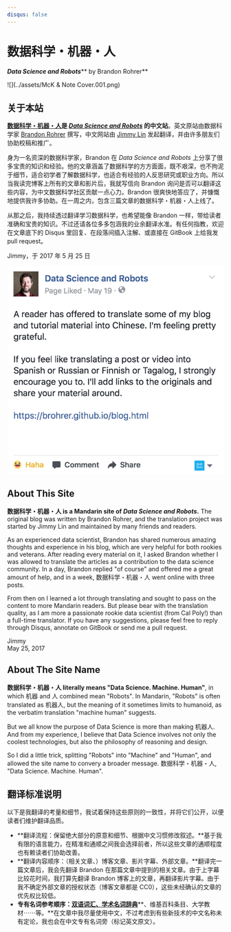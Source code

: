 ```yaml
---
disqus: false
---
```


# 数据科学・机器・人

_**Data Science and Robots**_** by Brandon Rohrer**

![](../assets/McK & Note Cover.001.png)

## 关于本站

[**数据科学・机器・人**](https://brohrer.mcknote.com/)**是 **[_**Data Science and Robots**_](https://brohrer.github.io/blog.html)** 的中文站**。英文原站由数据科学家 [Brandon Rohrer](https://www.linkedin.com/in/brohrer/) 撰写，中文网站由 [Jimmy Lin](https://www.linkedin.com/in/imjmln/) 发起翻译，并由许多朋友们协助校稿和推广。

身为一名资深的数据科学家，Brandon 在 _Data Science and Robots_ 上分享了很多宝贵的知识和经验。他的文章涵盖了数据科学的方方面面，既不艰深，也不拘泥于细节，适合初学者了解数据科学，也适合有经验的人反思研究或职业方向。所以当我读完博客上所有的文章和影片后，我就写信向 Brandon 询问是否可以翻译这些内容，为中文数据科学社区贡献一点心力。Brandon 很爽快地答应了，并慷慨地提供我许多协助。在一周之内，包含三篇文章的数据科学・机器・人上线了。

从那之后，我持续透过翻译学习数据科学，也希望能像 Brandon 一样，带给读者准确和宝贵的知识。不过还请各位多多包涵我的业余翻译水准。有任何指教，欢迎在文章底下的 Disqus 里回复、在段落间插入注解、或直接在 GitBook 上给我发 pull request。

Jimmy，于 2017 年 5 月 25 日

[![](../assets/Brandon.png)](https://www.facebook.com/DataScienceAndRobots/photos/a.289818584721644.1073741828.286053858431450/428807957489372/?type=3)

## About This Site

**数据科学・机器・人 is a Mandarin site of **_**Data Science and Robots**_**.** The original blog was written by Brandon Rohrer, and the translation project was started by Jimmy Lin and maintained by many friends and readers.

As an experienced data scientist, Brandon has shared numerous amazing thoughts and experience in his blog, which are very helpful for both rookies and veterans. After reading every material on it, I asked Brandon whether I was allowed to translate the articles as a contribution to the data science community. In a day, Brandon replied "of course" and offered me a great amount of help, and in a week, 数据科学・机器・人 went online with three posts.

From then on I learned a lot through translating and sought to pass on the content to more Mandarin readers. But please bear with the translation quality, as I am more a passionate rookie data scientist \(from Cal Poly!\) than a full-time translator. If you have any suggestions, please feel free to reply through Disqus, annotate on GitBook or send me a pull request.

Jimmy  
May 25, 2017

## About The Site Name

**数据科学・机器・人 literally means "Data Science. Machine. Human"**, in which 机器 and 人 combined mean "Robots". In Mandarin, "Robots" is often translated as 机器人, but the meaning of it sometimes limits to humanoid, as the verbatim translation "machine human" suggests.

But we all know the purpose of Data Science is more than making 机器人. And from my experience, I believe that Data Science involves not only the coolest technologies, but also the philosophy of reasoning and design.

So I did a little trick, splitting "Robots" into "Machine" and "Human", and allowed the site name to convery a broader message. 数据科学・机器・人, "Data Science. Machine. Human".

## 翻译标准说明

以下是我翻译的考量和细节，我试着保持这些原则的一致性，并将它们公开，以便读者们维护翻译品质。

* **翻译流程：保留绝大部分的原意和细节、根据中文习惯修改叙述。**基于我有限的语言能力，在精准和通顺之间我会选择前者，所以这些文章的通顺程度也有赖读者们协助改善。
* **翻译内容顺序：（相关文章、）博客文章、影片字幕、外部文章。**翻译完一篇文章后，我会先翻译 Brandon 在那篇文章中提到的相关文章。由于上字幕比较花时间，我打算先翻译 Brandon 博客上的文章，再翻译影片字幕。由于我不确定外部文章的授权状态（博客文章都是 CC0），这些未经确认的文章的优先权比较低。
* **专有名词参考顺序：**[**双语词汇、学术名词辞典**](http://terms.naer.edu.tw)**、维基百科条目、大学教材⋯⋯等。**在文章中我尽量使用中文，不过考虑到有些新技术的中文名称未有定论，我也会在中文专有名词旁（标记英文原文）。



